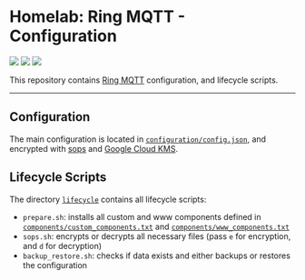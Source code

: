 # Homelab: Ring MQTT - Configuration

[![](https://img.shields.io/github/license/muhlba91/homelab-ring-mqtt-configuration?style=for-the-badge)](LICENSE.md)
[![](https://img.shields.io/github/actions/workflow/status/muhlba91/homelab-ring-mqtt-configuration/verify.yml?style=for-the-badge)](https://github.com/muhlba91/homelab-ring-mqtt-configuration/actions/workflows/verify.yml)
[![](https://api.scorecard.dev/projects/github.com/muhlba91/homelab-ring-mqtt-configuration/badge?style=for-the-badge)](https://scorecard.dev/viewer/?uri=github.com/muhlba91/homelab-ring-mqtt-configuration)

This repository contains [Ring MQTT](https://github.com/tsightler/ring-mqtt) configuration, and lifecycle scripts.

---

## Configuration

The main configuration is located in [`configuration/config.json`](configuration/config.json), and encrypted with [sops](https://github.com/mozilla/sops) and [Google Cloud KMS](https://cloud.google.com/security-key-management).

## Lifecycle Scripts

The directory [`lifecycle`](lifecycle/) contains all lifecycle scripts:

- `prepare.sh`: installs all custom and www components defined in [`components/custom_components.txt`](components/custom_components.txt) and [`components/www_components.txt`](components/www_components.txt)
- `sops.sh`: encrypts or decrypts all necessary files (pass `e` for encryption, and `d` for decryption)
- `backup_restore.sh`: checks if data exists and either backups or restores the configuration
